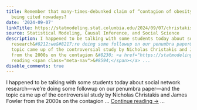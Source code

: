 ```yaml
---
title: Remember that many-times-debunked claim of “contagion of obesity”?  How’s it
  being cited nowadays?
date: '2024-09-07'
linkTitle: https://statmodeling.stat.columbia.edu/2024/09/07/christakis-fowler-update-update/
source: Statistical Modeling, Causal Inference, and Social Science
description: I happened to be talking with some students today about social network
  research&#8212;we&#8217;re doing some followup on our penumbra paper&#8212;and the
  topic came up of the controversial study by Nicholas Christakis and James Fowler
  from the 2000s on the contagion &#8230; <a href="https://statmodeling.stat.columbia.edu/2024/09/07/christakis-fowler-update-update/">Continue
  reading <span class="meta-nav">&#8594;</span></a> ...
disable_comments: true
---
```

I happened to be talking with some students today about social network research&#8212;we&#8217;re doing some followup on our penumbra paper&#8212;and the topic came up of the controversial study by Nicholas Christakis and James Fowler from the 2000s on the contagion &#8230; <a href="https://statmodeling.stat.columbia.edu/2024/09/07/christakis-fowler-update-update/">Continue reading <span class="meta-nav">&#8594;</span></a> ...